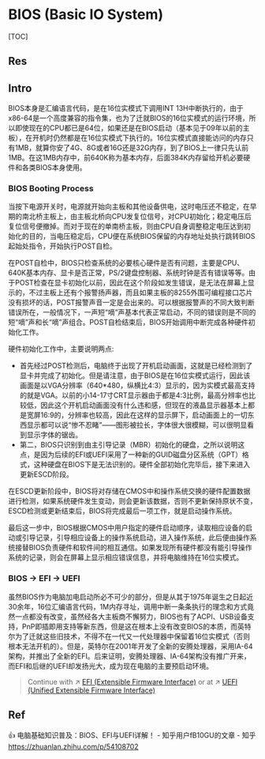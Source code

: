 # BIOS (Basic IO System)

[TOC]



## Res


## Intro
BIOS本身是汇编语言代码，是在16位实模式下调用INT 13H中断执行的，由于x86-64是一个高度兼容的指令集，也为了迁就BIOS的16位实模式的运行环境，所以即使现在的CPU都已是64位，如果还是在BIOS启动（基本见于09年以前的主板），在开机时仍然都是在16位实模式下执行的。16位实模式直接能访问的内存只有1MB，就算你安了4G、8G或者16G还是32G内存，到了BIOS上一律只先认前1MB。在这1MB内存中，前640K称为基本内存，后面384K内存留给开机必要硬件和各类BIOS本身使用。


### BIOS Booting Process
当按下电源开关时，电源就开始向主板和其他设备供电，这时电压还不稳定，在早期的南北桥主板上，由主板北桥向CPU发复位信号，对CPU初始化；稳定电压后复位信号便撤掉。而对于现在的单南桥主板，则由CPU自身调整稳定电压达到初始化的目的，当电压稳定后，CPU便在系统BIOS保留的内存地址处执行跳转BIOS起始处指令，开始执行POST自检。

在POST自检中，BIOS只检查系统的必要核心硬件是否有问题，主要是CPU、640K基本内存、显卡是否正常，PS/2键盘控制器、系统时钟是否有错误等等。由于POST检查在显卡初始化以前，因此在这个阶段如发生错误，是无法在屏幕上显示的，不过主板上还有个报警扬声器，而且如果主板的8255外围可编程接口芯片没有损坏的话，POST报警声音一定是会出来的。可以根据报警声的不同大致判断错误所在，一般情况下，一声短“嘀”声基本代表正常启动，不同的错误则是不同的短“嘀”声和长“嘀”声组合。POST自检结束后，BIOS开始调用中断完成各种硬件初始化工作。

硬件初始化工作中，主要说明两点:
- 首先经过POST检测后，电脑终于出现了开机启动画面，这就是已经检测到了显卡并完成了初始化。但是请注意，由于BIOS是在16位实模式运行，因此该画面是以VGA分辨率（640\*480，纵横比4:3）显示的，因为实模式最高支持的就是VGA。以前的小14-17寸CRT显示器由于都是4:3比例，最高分辨率也比较低，因此这个开机启动画面没有什么违和感，但现在的液晶显示器基本上都是宽屏16:9的，分辨率也较高，因此在这样的显示屏下，启动画面上的一切东西显示都可以说“惨不忍睹”——图形被拉长，字体很大很模糊，可以很明显看到显示字体的锯齿。
- 第二，BIOS只识别到由主引导记录（MBR）初始化的硬盘，之所以说明这点，是因为后续的EFI或UEFI采用了一种新的GUID磁盘分区系统（GPT）格式，这种硬盘在BIOS下是无法识别的。硬件全部初始化完毕后，接下来进入更新ESCD阶段。

在ESCD更新阶段中，BIOS将对存储在CMOS中和操作系统交换的硬件配置数据进行检测，如果系统硬件发生变动，则会更新该数据，否则不更新保持原状不变，ESCD检测或更新结束后，BIOS将完成最后一项工作，就是启动操作系统。

最后这一步中，BIOS根据CMOS中用户指定的硬件启动顺序，读取相应设备的启动或引导记录，引导相应设备上的操作系统启动，进入操作系统，此后便由操作系统接替BIOS负责硬件和软件间的相互通信。如果发现所有硬件都没有能引导操作系统的记录，则会在屏幕上显示相应错误信息，并将电脑维持在16位实模式。


### BIOS -> EFI -> UEFI
虽然BIOS作为电脑加电启动所必不可少的部分，但是从其于1975年诞生之日起近30余年，16位汇编语言代码，1M内存寻址，调用中断一条条执行的理念和方式竟然一点都没有改变，虽然经各大主板商不懈努力，BIOS也有了ACPI、USB设备支持，PnP即插即用支持等新东西，但是这在根本上没有改变BIOS的本质，而英特尔为了迁就这些旧技术，不得不在一代又一代处理器中保留着16位实模式（否则根本无法开机的）。但是，英特尔在2001年开发了全新的安腾处理器，采用IA-64架构，并推出了全新的EFI。后来证明，安腾处理器、IA-64架构没有推广开来，而EFI和后继的UEFI却发扬光大，成为现在电脑的主要预启动环境。

> Continue with ↗ [EFI (Extensible Firmware Interface)](../EFI%20&%20UEFI%20(Unified%20Extensible%20Firmware%20Interface)/EFI%20(Extensible%20Firmware%20Interface).md)
> or at ↗ [UEFI (Unified Extensible Firmware Interface)](../EFI%20&%20UEFI%20(Unified%20Extensible%20Firmware%20Interface)/UEFI%20(Unified%20Extensible%20Firmware%20Interface).md)



## Ref
👍 电脑基础知识普及：BIOS、EFI与UEFI详解！ - 知乎用户fB10GU的文章 - 知乎 https://zhuanlan.zhihu.com/p/54108702


